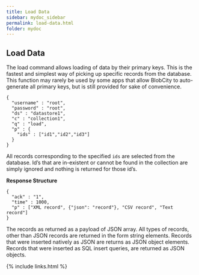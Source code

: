 ```yaml
---
title: Load Data
sidebar: mydoc_sidebar
permalink: load-data.html
folder: mydoc
---
```


## Load Data

The load command allows loading of data by their primary keys. This is the fastest and simplest way of picking up specific records from the database. This function may rarely be used by some apps that allow BlobCity to auto-generate all primary keys, but is still provided for sake of convenience.

```
{
  "username" : "root",
  "password" : "root",
  "ds" : "datastore1",
  "c" : "collection1",
  "q" : "load",
  "p" : {
    "ids" : ["id1","id2","id3"]
  }
}
```
All records corresponding to the specified `ids` are selected from the database. Id’s that are in-existent or cannot be found in the collection are simply ignored and nothing is returned
for those id’s.

**Response Structure**
```
{
  "ack" : "1",
  "time" : 1000,
  "p" : ["XML record", {"json": "record"}, "CSV record", "Text record"]
}
```

The records as returned as a payload of JSON array. All types of records, other than JSON records are returned in the form string elements. Records that were inserted natively as JSON are returns as JSON object elements. Records that were inserted as SQL insert queries, are returned as JSON objects.

{% include links.html %}